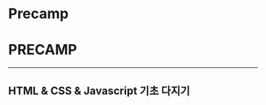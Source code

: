 # Precamp
<!DOCTYPE html>
<html lang="ko">
<head>
    <h1>PRECAMP</h1>
    <hr>
    <h2>HTML & CSS & Javascript 기초 다지기</h2>
</head>
<body>
</body>
</html>
